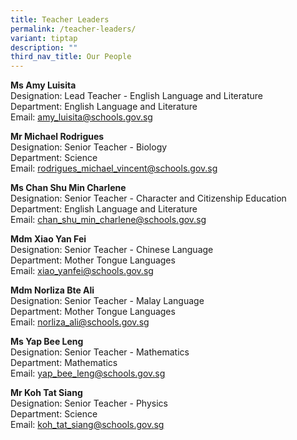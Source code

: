 ```yaml
---
title: Teacher Leaders
permalink: /teacher-leaders/
variant: tiptap
description: ""
third_nav_title: Our People
---
```

<p><strong>Ms Amy Luisita</strong>
<br>Designation: Lead Teacher - English Language and Literature
<br>Department: English Language and Literature
<br>Email: <a href="mailto:amy_luisita@schools.gov.sg" rel="noopener noreferrer nofollow" target="_blank">amy_luisita@schools.gov.sg</a>
</p>
<p><strong>Mr Michael Rodrigues</strong>
<br>Designation: Senior Teacher - Biology
<br>Department: Science
<br>Email: <a href="mailto:rodrigues_michael_vincent@schools.gov.sg" rel="noopener noreferrer nofollow" target="_blank">rodrigues_michael_vincent@schools.gov.sg</a>
</p>
<p><strong>Ms Chan Shu Min Charlene</strong>
<br>Designation: Senior Teacher - Character and Citizenship Education
<br>Department: English Language and Literature
<br>Email: <a href="mailto:chan_shu_min_charlene@schools.gov.sg" rel="noopener noreferrer nofollow" target="_blank">chan_shu_min_charlene@schools.gov.sg</a>
</p>
<p><strong>Mdm Xiao Yan Fei</strong>
<br>Designation: Senior Teacher - Chinese Language
<br>Department: Mother Tongue Languages
<br>Email: <a href="mailto:xiao_yanfei@schools.gov.sg" rel="noopener noreferrer nofollow" target="_blank">xiao_yanfei@schools.gov.sg</a>
</p>
<p><strong>Mdm Norliza Bte Ali</strong>
<br>Designation: Senior Teacher - Malay Language
<br>Department: Mother Tongue Languages
<br>Email: <a href="mailto:norliza_ali@schools.gov.sg" rel="noopener noreferrer nofollow" target="_blank">norliza_ali@schools.gov.sg</a>
</p>
<p><strong>Ms Yap Bee Leng</strong>
<br>Designation: Senior Teacher - Mathematics
<br>Department: Mathematics
<br>Email: <a href="mailto:yap_bee_leng@schools.gov.sg" rel="noopener noreferrer nofollow" target="_blank">yap_bee_leng@schools.gov.sg</a>
</p>
<p><strong>Mr Koh Tat Siang</strong>
<br>Designation: Senior Teacher - Physics
<br>Department: Science
<br>Email: <a href="mailto:koh_tat_siang@schools.gov.sg" rel="noopener noreferrer nofollow" target="_blank">koh_tat_siang@schools.gov.sg</a>
</p>